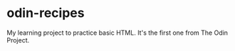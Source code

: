 # odin-recipes
My learning project to practice basic HTML. 
It's the first one from The Odin Project.
